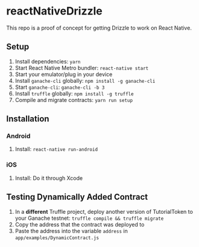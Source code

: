 # reactNativeDrizzle

This repo is a proof of concept for getting Drizzle to work on React Native.

## Setup

1. Install dependencies: `yarn`
1. Start React Native Metro bundler: `react-native start`
1. Start your emulator/plug in your device
1. Install `ganache-cli` globally: `npm install -g ganache-cli`
1. Start `ganache-cli`: `ganache-cli -b 3`
1. Install `truffle` globally: `npm install -g truffle`
1. Compile and migrate contracts: `yarn run setup`

## Installation

### Android

1. Install: `react-native run-android`

### iOS

1. Install: Do it through Xcode

## Testing Dynamically Added Contract

1. In a **different** Truffle project, deploy another version of TutorialToken to your Ganache testnet: `truffle compile && truffle migrate`
1. Copy the address that the contract was deployed to
1. Paste the address into the variable `address`  in `app/examples/DynamicContract.js`